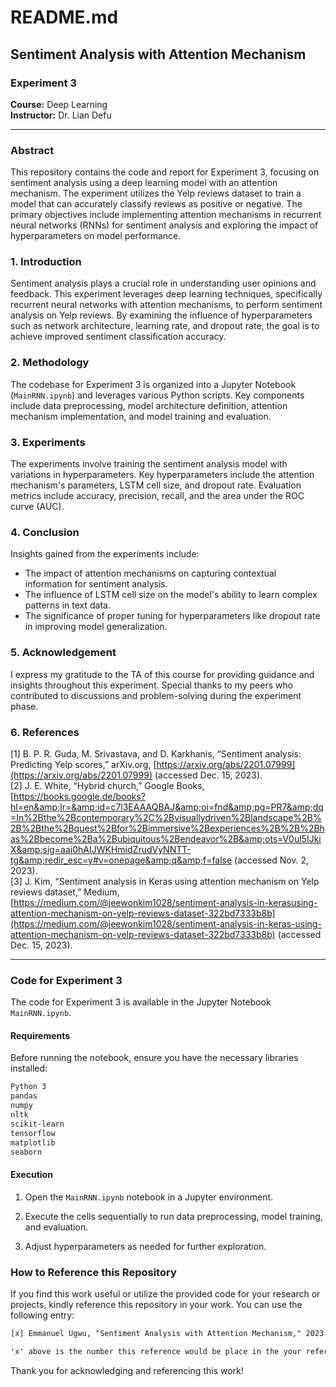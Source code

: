 # README.md

## Sentiment Analysis with Attention Mechanism

### Experiment 3

**Course:** Deep Learning  
**Instructor:** Dr. Lian Defu

---

### Abstract

This repository contains the code and report for Experiment 3, focusing on sentiment analysis using a deep learning model with an attention mechanism. The experiment utilizes the Yelp reviews dataset to train a model that can accurately classify reviews as positive or negative. The primary objectives include implementing attention mechanisms in recurrent neural networks (RNNs) for sentiment analysis and exploring the impact of hyperparameters on model performance.

### 1. Introduction

Sentiment analysis plays a crucial role in understanding user opinions and feedback. This experiment leverages deep learning techniques, specifically recurrent neural networks with attention mechanisms, to perform sentiment analysis on Yelp reviews. By examining the influence of hyperparameters such as network architecture, learning rate, and dropout rate, the goal is to achieve improved sentiment classification accuracy.

### 2. Methodology

The codebase for Experiment 3 is organized into a Jupyter Notebook (`MainRNN.ipynb`) and leverages various Python scripts. Key components include data preprocessing, model architecture definition, attention mechanism implementation, and model training and evaluation.

### 3. Experiments

The experiments involve training the sentiment analysis model with variations in hyperparameters. Key hyperparameters include the attention mechanism's parameters, LSTM cell size, and dropout rate. Evaluation metrics include accuracy, precision, recall, and the area under the ROC curve (AUC).

### 4. Conclusion

Insights gained from the experiments include:

- The impact of attention mechanisms on capturing contextual information for sentiment analysis.
- The influence of LSTM cell size on the model's ability to learn complex patterns in text data.
- The significance of proper tuning for hyperparameters like dropout rate in improving model generalization.

### 5. Acknowledgement

I express my gratitude to the TA of this course for providing guidance and insights throughout this experiment. Special thanks to my peers who contributed to discussions and problem-solving during the experiment phase.

### 6. References

[1] B. P. R. Guda, M. Srivastava, and D. Karkhanis, “Sentiment analysis: Predicting Yelp scores,” arXiv.org, [https://arxiv.org/abs/2201.07999](https://arxiv.org/abs/2201.07999) (accessed Dec. 15, 2023).  
[2] J. E. White, “Hybrid church,” Google Books, [https://books.google.de/books?hl=en&amp;lr=&amp;id=c7l3EAAAQBAJ&amp;oi=fnd&amp;pg=PR7&amp;dq=In%2Bthe%2Bcontemporary%2C%2Bvisuallydriven%2Blandscape%2B%2B%2Bthe%2Bquest%2Bfor%2Bimmersive%2Bexperiences%2B%2B%2Bhas%2Bbecome%2Ba%2Bubiquitous%2Bendeavor%2B&amp;ots=V0ul5IJkiX&amp;sig=aai0hAIJWKHmidZrudVyNNTT-tg&amp;redir_esc=y#v=onepage&amp;q&amp;f=false (accessed Nov. 2, 2023).  
[3] J. Kim, “Sentiment analysis in Keras using attention mechanism on Yelp reviews dataset,” Medium, [https://medium.com/@jeewonkim1028/sentiment-analysis-in-kerasusing-attention-mechanism-on-yelp-reviews-dataset-322bd7333b8b](https://medium.com/@jeewonkim1028/sentiment-analysis-in-keras-using-attention-mechanism-on-yelp-reviews-dataset-322bd7333b8b) (accessed Dec. 15, 2023).

---

### Code for Experiment 3

The code for Experiment 3 is available in the Jupyter Notebook `MainRNN.ipynb`.

#### Requirements

Before running the notebook, ensure you have the necessary libraries installed:

```bash
Python 3
pandas
numpy
nltk
scikit-learn
tensorflow
matplotlib
seaborn
```

#### Execution

1. Open the `MainRNN.ipynb` notebook in a Jupyter environment.

2. Execute the cells sequentially to run data preprocessing, model training, and evaluation.

3. Adjust hyperparameters as needed for further exploration.

### How to Reference this Repository

If you find this work useful or utilize the provided code for your research or projects, kindly reference this repository in your work. You can use the following entry:

```latex
[x] Emmanuel Ugwu, "Sentiment Analysis with Attention Mechanism," 2023. GitHub Repository. [Online]. Available: [GitHub](https://github.com/UEmmanuel5/deep-learning-ustc-2023/tree/master/Exp3).

'x' above is the number this reference would be place in the your reference section.

```

Thank you for acknowledging and referencing this work!